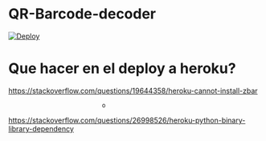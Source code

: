 # QR-Barcode-decoder
    
  [![Deploy](https://www.herokucdn.com/deploy/button.svg)](https://heroku.com/deploy?repository=https://github.com/Tnoob-dev/QR-Barcode-decoder)


# Que hacer en el deploy a heroku?

  https://stackoverflow.com/questions/19644358/heroku-cannot-install-zbar
                              
                              o
                              
  https://stackoverflow.com/questions/26998526/heroku-python-binary-library-dependency                              
  
  
